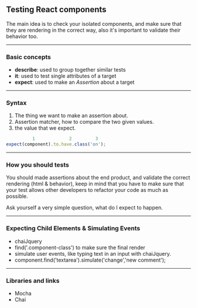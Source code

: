 ## Testing React components

The main idea is to check your isolated components, and make sure that they are rendering in the
correct way, also it's important to validate their behavior too.

---

### Basic concepts

* **describe**: used to group together similar tests
* **it**: used to test single attributes of a target
* **expect**: used to make an *Assertion* about a target
---
### Syntax
1. The thing we want to make an assertion about.
2. Assertion matcher, how to compare the two given values.
3. the value that we expect.

```js
          1             2         3
expect(component).to.have.class('on');
```
---
### How you should tests

 You should made assertions about the end product, and validate the correct rendering (html & behavior), keep in mind that you have to make sure that your test allows other developers to refactor your code as much as possible.

 Ask yourself a very simple question, what do I expect to happen.

---
### Expecting Child Elements & Simulating Events

- chaiJquery
- find('.component-class') to make sure the final render
- simulate user events, like typing text in an input with chaiJquery.
- component.find('textarea').simulate('change','new comment');


---
### Libraries and links
* Mocha
* Chai
